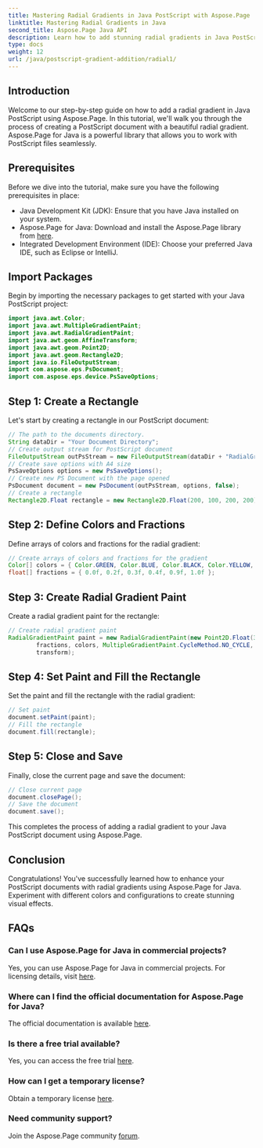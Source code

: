 ```yaml
---
title: Mastering Radial Gradients in Java PostScript with Aspose.Page
linktitle: Mastering Radial Gradients in Java
second_title: Aspose.Page Java API
description: Learn how to add stunning radial gradients in Java PostScript using Aspose.Page for Java. Elevate your PostScript documents with this step-by-step guide.
type: docs
weight: 12
url: /java/postscript-gradient-addition/radial1/
---
```

## Introduction
Welcome to our step-by-step guide on how to add a radial gradient in Java PostScript using Aspose.Page. In this tutorial, we'll walk you through the process of creating a PostScript document with a beautiful radial gradient. Aspose.Page for Java is a powerful library that allows you to work with PostScript files seamlessly.
## Prerequisites
Before we dive into the tutorial, make sure you have the following prerequisites in place:
- Java Development Kit (JDK): Ensure that you have Java installed on your system.
- Aspose.Page for Java: Download and install the Aspose.Page library from [here](https://releases.aspose.com/page/java/).
- Integrated Development Environment (IDE): Choose your preferred Java IDE, such as Eclipse or IntelliJ.
## Import Packages
Begin by importing the necessary packages to get started with your Java PostScript project:
```java
import java.awt.Color;
import java.awt.MultipleGradientPaint;
import java.awt.RadialGradientPaint;
import java.awt.geom.AffineTransform;
import java.awt.geom.Point2D;
import java.awt.geom.Rectangle2D;
import java.io.FileOutputStream;
import com.aspose.eps.PsDocument;
import com.aspose.eps.device.PsSaveOptions;
```
## Step 1: Create a Rectangle
Let's start by creating a rectangle in our PostScript document:
```java
// The path to the documents directory.
String dataDir = "Your Document Directory";
// Create output stream for PostScript document
FileOutputStream outPsStream = new FileOutputStream(dataDir + "RadialGradient1_outPS.ps");
// Create save options with A4 size
PsSaveOptions options = new PsSaveOptions();
// Create new PS Document with the page opened
PsDocument document = new PsDocument(outPsStream, options, false);
// Create a rectangle
Rectangle2D.Float rectangle = new Rectangle2D.Float(200, 100, 200, 200);
```
## Step 2: Define Colors and Fractions
Define arrays of colors and fractions for the radial gradient:
```java
// Create arrays of colors and fractions for the gradient
Color[] colors = { Color.GREEN, Color.BLUE, Color.BLACK, Color.YELLOW, new Color(245, 245, 220), Color.RED };
float[] fractions = { 0.0f, 0.2f, 0.3f, 0.4f, 0.9f, 1.0f };
```
## Step 3: Create Radial Gradient Paint
Create a radial gradient paint for the rectangle:
```java
// Create radial gradient paint
RadialGradientPaint paint = new RadialGradientPaint(new Point2D.Float(300, 200), 100, new Point2D.Float(300, 200),
        fractions, colors, MultipleGradientPaint.CycleMethod.NO_CYCLE, MultipleGradientPaint.ColorSpaceType.SRGB,
        transform);
```
## Step 4: Set Paint and Fill the Rectangle
Set the paint and fill the rectangle with the radial gradient:
```java
// Set paint
document.setPaint(paint);
// Fill the rectangle
document.fill(rectangle);
```
## Step 5: Close and Save
Finally, close the current page and save the document:
```java
// Close current page
document.closePage();
// Save the document
document.save();
```
This completes the process of adding a radial gradient to your Java PostScript document using Aspose.Page.
## Conclusion
Congratulations! You've successfully learned how to enhance your PostScript documents with radial gradients using Aspose.Page for Java. Experiment with different colors and configurations to create stunning visual effects.
## FAQs
### Can I use Aspose.Page for Java in commercial projects?
Yes, you can use Aspose.Page for Java in commercial projects. For licensing details, visit [here](https://purchase.aspose.com/buy).
### Where can I find the official documentation for Aspose.Page for Java?
The official documentation is available [here](https://reference.aspose.com/page/java/).
### Is there a free trial available?
Yes, you can access the free trial [here](https://releases.aspose.com/).
### How can I get a temporary license?
Obtain a temporary license [here](https://purchase.aspose.com/temporary-license/).
### Need community support?
Join the Aspose.Page community [forum](https://forum.aspose.com/c/page/39).
